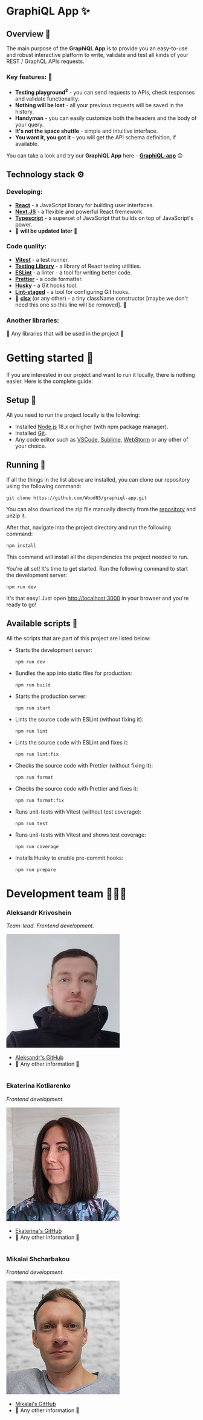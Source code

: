 # GraphiQL App ✨

## Overview 🔭

The main purpose of the **GraphiQL App** is to provide you an easy-to-use and robust interactive platform to write, validate and test all kinds of your REST / GraphQL APIs requests.

### Key features: 🔑

- **Testing playground<sup>2<sup>** - you can send requests to APIs, check responses and validate functionality.
- **Nothing will be lost** - all your previous requests will be saved in the history.
- **Handyman** - you can easily customize both the headers and the body of your query.
- **It's not the space shuttle** - simple and intuitive interface.
- **You want it, you got it** - you will get the API schema definition, if available.

You can take a look and try our **GraphiQL App** here - **[GraphiQL-app](https://develop--graphiql-reactive.netlify.app/)** 😊

## Technology stack ⚙️

### Developing:

- **[React](https://react.dev/)** - a JavaScript library for building user interfaces.
- **[Next.JS](https://nextjs.org/)** - a flexible and powerful React fremework.
- **[Typescript](https://www.typescriptlang.org/)** - a superset of JavaScript that builds on top of JavaScript's power.
- 🚧 **will be updated later** 🚧

### Code quality:

- **[Vitest](https://vitest.dev/)** - a test runner.
- **[Testing Library](https://testing-library.com/)** - a library of React testing utilities.
- **[ESLint](https://eslint.org/)** - a linter - a tool for writing better code.
- **[Prettier](https://prettier.io/)** - a code formatter.
- **[Husky](https://github.com/typicode/husky#readme)** - a Git hooks tool.
- **[Lint-staged](https://github.com/okonet/lint-staged#readme)** - a tool for configuring Git hooks.
- 🚧 **[clsx](https://github.com/lukeed/clsx#readme)** (or any other) - a tiny className constructor [maybe we don't need this one so this line will be removed]. 🚧

### Another libraries:

🚧 Any libraries that will be used in the project 🚧

# Getting started 🚀

If you are interested in our project and want to run it locally, there is nothing easier. Here is the complete guide:

## Setup 🔧

All you need to run the project locally is the following:

- Installed [Node.js](https://nodejs.org/en/) 18.x or higher (with npm package manager).
- Installed [Git](https://git-scm.com/).
- Any code editor such as [VSCode](https://code.visualstudio.com/), [Sublime](https://www.sublimetext.com/), [WebStorm](https://www.jetbrains.com/webstorm/) or any other of your choice.

## Running 🏃

If all the things in the list above are installed, you can clone our repository using the following command:

```
git clone https://github.com/Wood85/graphiql-app.git
```

You can also download the zip file manually directly from the [repository](https://github.com/Wood85/graphiql-app.git) and unzip it.

After that, navigate into the project directory and run the following command:

```
npm install
```

This command will install all the dependencies the project needed to run.

You're all set! It's time to get started. Run the following command to start the development server:

```
npm run dev
```

It's that easy! Just open [http://localhost:3000](http://localhost:3000) in your browser and you're ready to go!

## Available scripts 📝

All the scripts that are part of this project are listed below:

- Starts the development server:

  ```
  npm run dev
  ```

- Bundles the app into static files for production:

  ```
  npm run build
  ```

- Starts the production server:

  ```
  npm run start
  ```

- Lints the source code with ESLint (without fixing it):

  ```
  npm run lint
  ```

- Lints the source code with ESLint and fixes it:

  ```
  npm run lint:fix
  ```

- Checks the source code with Prettier (without fixing it):

  ```
  npm run format
  ```

- Checks the source code with Prettier and fixes it:

  ```
  npm run format:fix
  ```

- Runs unit-tests with Vitest (without test coverage):

  ```
  npm run test
  ```

- Runs unit-tests with Vitest and shows test coverage:

  ```
  npm run coverage
  ```

- Installs Husky to enable pre-commit hooks:

  ```
  npm run prepare
  ```

# Development team 👦👧👦

### **Aleksandr Krivoshein**

_Team-lead. Frontend development._

<img src="./src/assets/images/team/Aleksandr.png" alt="Aleksandr Krivoshein" width="300">

- [Aleksandr's GitHub](https://github.com/wood85)
- 🚧 Any other information 🚧

#

### **Ekaterina Kotliarenko**

_Frontend development._

<img src="./src/assets/images/team/Ekaterina.png" alt="Ekaterina Kotliarenko" width="300">

- [Ekaterina's GitHub](https://github.com/kagerka)
- 🚧 Any other information 🚧

#

### **Mikalai Shcharbakou**

_Frontend development._

<img src="./src/assets/images/team/Mikalai.png" alt="Mikalai Shcharbakou" width="300">

- [Mikalai's GitHub](https://github.com/doosterhere)
- 🚧 Any other information 🚧
